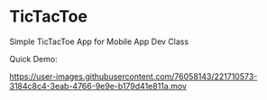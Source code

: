 # TicTacToe

Simple TicTacToe App for Mobile App Dev Class 


Quick Demo:

https://user-images.githubusercontent.com/76058143/221710573-3184c8c4-3eab-4766-9e9e-b179d41e811a.mov

